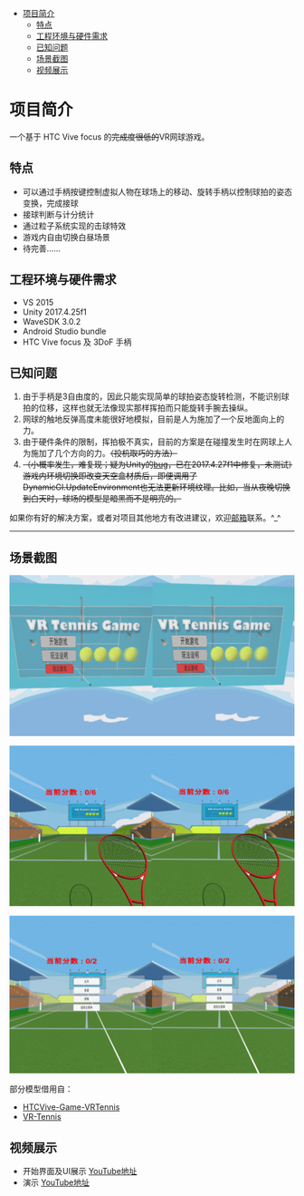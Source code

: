 - [项目简介](#项目简介)
  - [特点](#特点)
  - [工程环境与硬件需求](#工程环境与硬件需求)
  - [已知问题](#已知问题)
  - [场景截图](#场景截图)
  - [视频展示](#视频展示)
# 项目简介 #
一个基于 HTC Vive focus 的~~完成度很低的~~VR网球游戏。
## 特点 ##
- 可以通过手柄按键控制虚拟人物在球场上的移动、旋转手柄以控制球拍的姿态变换，完成接球
- 接球判断与计分统计
- 通过粒子系统实现的击球特效
- 游戏内自由切换白昼场景
- 待完善……
## 工程环境与硬件需求 ##
- VS 2015
- Unity 2017.4.25f1
- WaveSDK 3.0.2
- Android Studio bundle
- HTC Vive focus 及 3DoF 手柄
## 已知问题 ##
1. 由于手柄是3自由度的，因此只能实现简单的球拍姿态旋转检测，不能识别球拍的位移，这样也就无法像现实那样挥拍而只能旋转手腕去操纵。
2. 网球的触地反弹高度未能很好地模拟，目前是人为施加了一个反地面向上的力。
3. 由于硬件条件的限制，挥拍极不真实，目前的方案是在碰撞发生时在网球上人为施加了几个方向的力。~~（投机取巧的方法）~~
4. ~~（小概率发生，难复现；疑为Unity的[bug](https://issuetracker.unity3d.com/issues/skybox-field-doesnt-show-the-correct-value-when-working-with-multiple-scenes)，已在2017.4.27f1中修复，未测试）游戏内环境切换即改变天空盒材质后，即便调用了DynamicGI.UpdateEnvironment也无法更新环境纹理。比如，当从夜晚切换到白天时，球场的模型是暗黑而不是明亮的。~~

如果你有好的解决方案，或者对项目其他地方有改进建议，欢迎[邮箱](mailto:Andrew-Chao@outlook.com)联系。^_^

---
## 场景截图 ##
![](https://raw.githubusercontent.com/ixzhao/VR-Tennis-Game/master/Assets/SceenShots/StartGame.jpg)

![](https://raw.githubusercontent.com/ixzhao/VR-Tennis-Game/master/Assets/SceenShots/InGame.jpg)

![](https://raw.githubusercontent.com/ixzhao/VR-Tennis-Game/master/Assets/SceenShots/Menu.jpg)

部分模型借用自：
- [HTCVive-Game-VRTennis](https://github.com/str818/HTCVive-Game-VRTennis)
- [VR-Tennis](https://github.com/me4502/VR-Tennis)
## 视频展示 ##
- 开始界面及UI展示 [YouTube地址](https://www.youtube.com/watch?v=dyyPdwe0XVk)
- 演示 [YouTube地址](https://www.youtube.com/watch?v=OfhCFc3GkFI)
